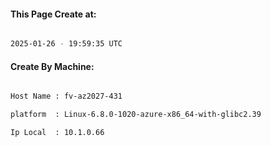 
   
#### This Page Create at:

```bash

2025-01-26 - 19:59:35 UTC

```

#### Create By Machine:

```bash

Host Name : fv-az2027-431

platform  : Linux-6.8.0-1020-azure-x86_64-with-glibc2.39

Ip Local  : 10.1.0.66

```

